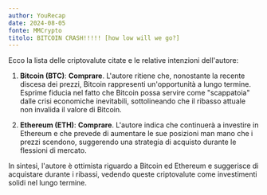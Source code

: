 ```yaml
---
author: YouRecap
date: 2024-08-05
fonte: MMCrypto
titolo: BITCOIN CRASH!!!!! [how low will we go?]
---
```


Ecco la lista delle criptovalute citate e le relative intenzioni dell'autore:

1. **Bitcoin (BTC)**: **Comprare**. L'autore ritiene che, nonostante la recente discesa dei prezzi, Bitcoin rappresenti un'opportunità a lungo termine. Esprime fiducia nel fatto che Bitcoin possa servire come "scappatoia" dalle crisi economiche inevitabili, sottolineando che il ribasso attuale non invalida il valore di Bitcoin.

2. **Ethereum (ETH)**: **Comprare**. L'autore indica che continuerà a investire in Ethereum e che prevede di aumentare le sue posizioni man mano che i prezzi scendono, suggerendo una strategia di acquisto durante le flessioni di mercato. 

In sintesi, l'autore è ottimista riguardo a Bitcoin ed Ethereum e suggerisce di acquistare durante i ribassi, vedendo queste criptovalute come investimenti solidi nel lungo termine.
